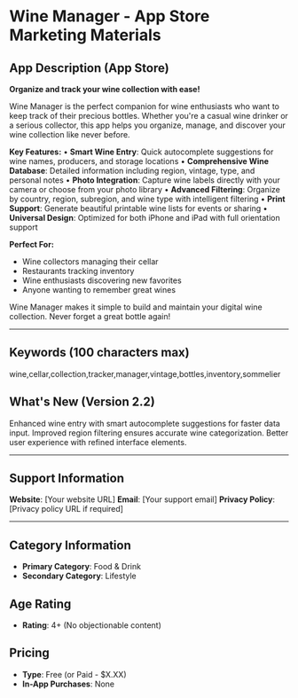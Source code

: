 # Wine Manager - App Store Marketing Materials

## App Description (App Store)

**Organize and track your wine collection with ease!**

Wine Manager is the perfect companion for wine enthusiasts who want to keep track of their precious bottles. Whether you're a casual wine drinker or a serious collector, this app helps you organize, manage, and discover your wine collection like never before.

**Key Features:**
• **Smart Wine Entry**: Quick autocomplete suggestions for wine names, producers, and storage locations
• **Comprehensive Wine Database**: Detailed information including region, vintage, type, and personal notes
• **Photo Integration**: Capture wine labels directly with your camera or choose from your photo library
• **Advanced Filtering**: Organize by country, region, subregion, and wine type with intelligent filtering
• **Print Support**: Generate beautiful printable wine lists for events or sharing
• **Universal Design**: Optimized for both iPhone and iPad with full orientation support

**Perfect For:**
- Wine collectors managing their cellar
- Restaurants tracking inventory
- Wine enthusiasts discovering new favorites
- Anyone wanting to remember great wines

Wine Manager makes it simple to build and maintain your digital wine collection. Never forget a great bottle again!

---

## Keywords (100 characters max)
wine,cellar,collection,tracker,manager,vintage,bottles,inventory,sommelier

## What's New (Version 2.2)
Enhanced wine entry with smart autocomplete suggestions for faster data input. Improved region filtering ensures accurate wine categorization. Better user experience with refined interface elements.

---

## Support Information

**Website**: [Your website URL]
**Email**: [Your support email]
**Privacy Policy**: [Privacy policy URL if required]

---

## Category Information
- **Primary Category**: Food & Drink
- **Secondary Category**: Lifestyle

## Age Rating
- **Rating**: 4+ (No objectionable content)

## Pricing
- **Type**: Free (or Paid - $X.XX)
- **In-App Purchases**: None
